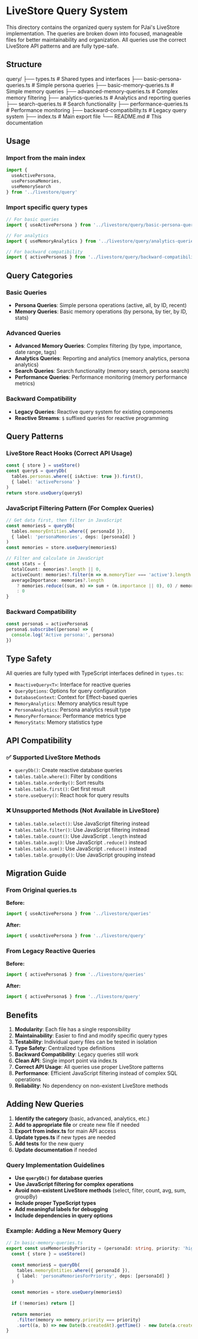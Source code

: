 # LiveStore Query System

This directory contains the organized query system for PJai's LiveStore implementation. The queries are broken down into focused, manageable files for better maintainability and organization. All queries use the correct LiveStore API patterns and are fully type-safe.

## Structure

query/
├── types.ts                    # Shared types and interfaces
├── basic-persona-queries.ts    # Simple persona queries
├── basic-memory-queries.ts     # Simple memory queries
├── advanced-memory-queries.ts  # Complex memory filtering
├── analytics-queries.ts        # Analytics and reporting queries
├── search-queries.ts          # Search functionality
├── performance-queries.ts     # Performance monitoring
├── backward-compatibility.ts  # Legacy query system
├── index.ts                   # Main export file
└── README.md                  # This documentation

## Usage

### Import from the main index

```typescript
import { 
  useActivePersona, 
  usePersonaMemories, 
  useMemorySearch 
} from '../livestore/query'
```

### Import specific query types

```typescript
// For basic queries
import { useActivePersona } from '../livestore/query/basic-persona-queries'

// For analytics
import { useMemoryAnalytics } from '../livestore/query/analytics-queries'

// For backward compatibility
import { activePersona$ } from '../livestore/query/backward-compatibility'
```

## Query Categories

### Basic Queries

- **Persona Queries**: Simple persona operations (active, all, by ID, recent)
- **Memory Queries**: Basic memory operations (by persona, by tier, by ID, stats)

### Advanced Queries

- **Advanced Memory Queries**: Complex filtering (by type, importance, date range, tags)
- **Analytics Queries**: Reporting and analytics (memory analytics, persona analytics)
- **Search Queries**: Search functionality (memory search, persona search)
- **Performance Queries**: Performance monitoring (memory performance metrics)

### Backward Compatibility

- **Legacy Queries**: Reactive query system for existing components
- **Reactive Streams**: `$` suffixed queries for reactive programming

## Query Patterns

### LiveStore React Hooks (Correct API Usage)

```typescript
const { store } = useStore()
const query$ = queryDb(
  tables.personas.where({ isActive: true }).first(),
  { label: 'activePersona' }
)
return store.useQuery(query$)
```

### JavaScript Filtering Pattern (For Complex Queries)

```typescript
// Get data first, then filter in JavaScript
const memories$ = queryDb(
  tables.memoryEntities.where({ personaId }),
  { label: 'personaMemories', deps: [personaId] }
)
const memories = store.useQuery(memories$)

// Filter and calculate in JavaScript
const stats = {
  totalCount: memories?.length || 0,
  activeCount: memories?.filter(m => m.memoryTier === 'active').length || 0,
  averageImportance: memories?.length 
    ? memories.reduce((sum, m) => sum + (m.importance || 0), 0) / memories.length 
    : 0
}
```

### Backward Compatibility

```typescript
const persona$ = activePersona$
persona$.subscribe((persona) => {
  console.log('Active persona:', persona)
})
```

## Type Safety

All queries are fully typed with TypeScript interfaces defined in `types.ts`:

- `ReactiveQuery<T>`: Interface for reactive queries
- `QueryOptions`: Options for query configuration
- `DatabaseContext`: Context for Effect-based queries
- `MemoryAnalytics`: Memory analytics result type
- `PersonaAnalytics`: Persona analytics result type
- `MemoryPerformance`: Performance metrics type
- `MemoryStats`: Memory statistics type

## API Compatibility

### ✅ Supported LiveStore Methods

- `queryDb()`: Create reactive database queries
- `tables.table.where()`: Filter by conditions
- `tables.table.orderBy()`: Sort results
- `tables.table.first()`: Get first result
- `store.useQuery()`: React hook for query results

### ❌ Unsupported Methods (Not Available in LiveStore)

- `tables.table.select()`: Use JavaScript filtering instead
- `tables.table.filter()`: Use JavaScript filtering instead
- `tables.table.count()`: Use JavaScript `.length` instead
- `tables.table.avg()`: Use JavaScript `.reduce()` instead
- `tables.table.sum()`: Use JavaScript `.reduce()` instead
- `tables.table.groupBy()`: Use JavaScript grouping instead

## Migration Guide

### From Original queries.ts

**Before:**

```typescript
import { useActivePersona } from '../livestore/queries'
```

**After:**

```typescript
import { useActivePersona } from '../livestore/query'
```

### From Legacy Reactive Queries

**Before:**

```typescript
import { activePersona$ } from '../livestore/queries'
```

**After:**

```typescript
import { activePersona$ } from '../livestore/query'
```

## Benefits

1. **Modularity**: Each file has a single responsibility
2. **Maintainability**: Easier to find and modify specific query types
3. **Testability**: Individual query files can be tested in isolation
4. **Type Safety**: Centralized type definitions
5. **Backward Compatibility**: Legacy queries still work
6. **Clean API**: Single import point via index.ts
7. **Correct API Usage**: All queries use proper LiveStore patterns
8. **Performance**: Efficient JavaScript filtering instead of complex SQL operations
9. **Reliability**: No dependency on non-existent LiveStore methods

## Adding New Queries

1. **Identify the category** (basic, advanced, analytics, etc.)
2. **Add to appropriate file** or create new file if needed
3. **Export from index.ts** for main API access
4. **Update types.ts** if new types are needed
5. **Add tests** for the new query
6. **Update documentation** if needed

### Query Implementation Guidelines

- **Use `queryDb()` for database queries**
- **Use JavaScript filtering for complex operations**
- **Avoid non-existent LiveStore methods** (select, filter, count, avg, sum, groupBy)
- **Include proper TypeScript types**
- **Add meaningful labels for debugging**
- **Include dependencies in query options**

### Example: Adding a New Memory Query

```typescript
// In basic-memory-queries.ts
export const useMemoriesByPriority = (personaId: string, priority: 'high' | 'medium' | 'low') => {
  const { store } = useStore()
  
  const memories$ = queryDb(
    tables.memoryEntities.where({ personaId }),
    { label: 'personaMemoriesForPriority', deps: [personaId] }
  )
  
  const memories = store.useQuery(memories$)
  
  if (!memories) return []
  
  return memories
    .filter(memory => memory.priority === priority)
    .sort((a, b) => new Date(b.createdAt).getTime() - new Date(a.createdAt).getTime())
}
```
